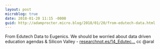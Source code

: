 ```yaml
---
layout: post
microblog: true
date: 2018-01-20 11:15 -0000
guid: http://adamprocter.micro.blog/2018/01/20/from-edutech-data.html
---
```

From Edutech Data to Eugenics. We should be worried about data driven education agendas & Silicon Valley - [researchnot.es/14_Edutec...](http://researchnot.es/14_EdutechData) cc @aral
